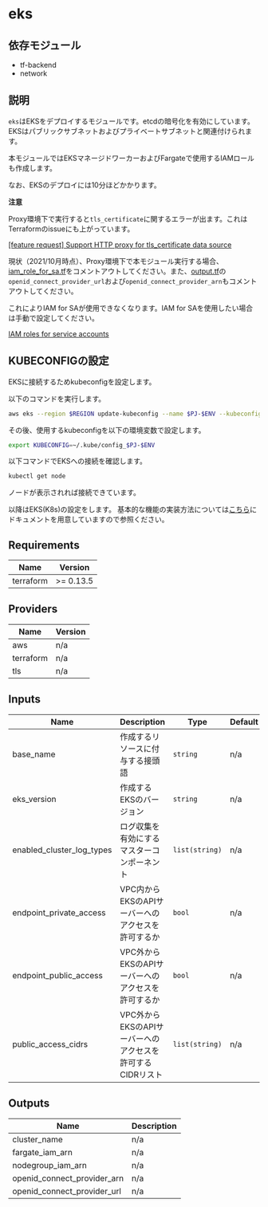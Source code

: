 # eks

## 依存モジュール

- tf-backend
- network

## 説明

`eks`はEKSをデプロイするモジュールです。etcdの暗号化を有効にしています。EKSはパブリックサブネットおよびプライベートサブネットと関連付けられます。

本モジュールではEKSマネージドワーカーおよびFargateで使用するIAMロールも作成します。

なお、EKSのデプロイには10分ほどかかります。

**注意**  

Proxy環境下で実行すると`tls_certificate`に関するエラーが出ます。これはTerraformのissueにも上がっています。

[[feature request] Support HTTP proxy for tls_certificate data source](https://github.com/hashicorp/terraform-provider-tls/issues/96)

現状（2021/10月時点）、Proxy環境下で本モジュール実行する場合、[iam_role_for_sa.tf](./iam_role_for_sa.tf)をコメントアウトしてください。また、[output.tf](./output.tf)の`openid_connect_provider_url`および`openid_connect_provider_arn`もコメントアウトしてください。

これによりIAM for SAが使用できなくなります。IAM for SAを使用したい場合は手動で設定してください。

[IAM roles for service accounts](https://docs.aws.amazon.com/eks/latest/userguide/iam-roles-for-service-accounts.html)

## KUBECONFIGの設定

EKSに接続するためkubeconfigを設定します。

以下のコマンドを実行します。

``` sh
aws eks --region $REGION update-kubeconfig --name $PJ-$ENV --kubeconfig ~/.kube/config_$PJ-$ENV
```

その後、使用するkubeconfigを以下の環境変数で設定します。

``` sh
export KUBECONFIG=~/.kube/config_$PJ-$ENV
```

以下コマンドでEKSへの接続を確認します。

``` sh
kubectl get node
```

ノードが表示されれば接続できています。

以降はEKS(K8s)の設定をします。
基本的な機能の実装方法については[こちら](../../documents/manifests/)にドキュメントを用意していますので参照ください。

## Requirements

| Name | Version |
|------|---------|
| terraform | >= 0.13.5 |

## Providers

| Name | Version |
|------|---------|
| aws | n/a |
| terraform | n/a |
| tls | n/a |

## Inputs

| Name | Description | Type | Default | Required |
|------|-------------|------|---------|:--------:|
| base\_name | 作成するリソースに付与する接頭語 | `string` | n/a | yes |
| eks\_version | 作成するEKSのバージョン | `string` | n/a | yes |
| enabled\_cluster\_log\_types | ログ収集を有効にするマスターコンポーネント | `list(string)` | n/a | yes |
| endpoint\_private\_access | VPC内からEKSのAPIサーバーへのアクセスを許可するか | `bool` | n/a | yes |
| endpoint\_public\_access | VPC外からEKSのAPIサーバーへのアクセスを許可するか | `bool` | n/a | yes |
| public\_access\_cidrs | VPC外からEKSのAPIサーバーへのアクセスを許可するCIDRリスト | `list(string)` | n/a | yes |

## Outputs

| Name | Description |
|------|-------------|
| cluster\_name | n/a |
| fargate\_iam\_arn | n/a |
| nodegroup\_iam\_arn | n/a |
| openid\_connect\_provider\_arn | n/a |
| openid\_connect\_provider\_url | n/a |
